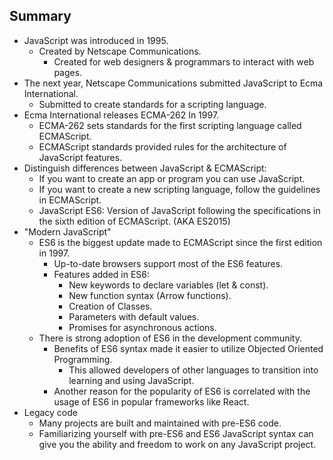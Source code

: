 ## Summary
* JavaScript was introduced in 1995.
    * Created by Netscape Communications.
        * Created for web designers & programmars to interact with web pages.
* The next year, Netscape Communications submitted JavaScript to Ecma International.
    * Submitted to create standards for a scripting language.
* Ecma International releases ECMA-262 In 1997.
    * ECMA-262 sets standards for the first scripting language called ECMAScript.
    * ECMAScript standards provided rules for the architecture of JavaScript features.
* Distinguish differences between JavaScript & ECMAScript:
    * If you want to create an app or program you can use JavaScript.
    * If you want to create a new scripting language, follow the guidelines in ECMAScript.
    * JavaScript ES6: Version of JavaScript following the specifications in the sixth edition of ECMAScript. (AKA ES2015)
* "Modern JavaScript"
    * ES6 is the biggest update made to ECMAScript since the first edition in 1997.
        * Up-to-date browsers support most of the ES6 features.
        * Features added in ES6:
            * New keywords to declare variables (let & const).
            * New function syntax (Arrow functions).
            * Creation of Classes.
            * Parameters with default values.
            * Promises for asynchronous actions.
    * There is strong adoption of ES6 in the development community.
        * Benefits of ES6 syntax made it easier to utilize Objected Oriented Programming.
            * This allowed developers of other languages to transition into learning and using JavaScript.
        * Another reason for the popularity of ES6 is correlated with the usage of ES6 in popular frameworks like React.
* Legacy code
    * Many projects are built and maintained with pre-ES6 code.
    * Familiarizing yourself with pre-ES6 and ES6 JavaScript syntax can give you the ability and freedom to work on any JavaScript project.
